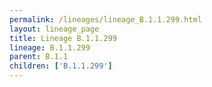 ```yaml
---
permalink: /lineages/lineage_B.1.1.299.html
layout: lineage_page
title: Lineage B.1.1.299
lineage: B.1.1.299
parent: B.1.1
children: ['B.1.1.299']
---
```

